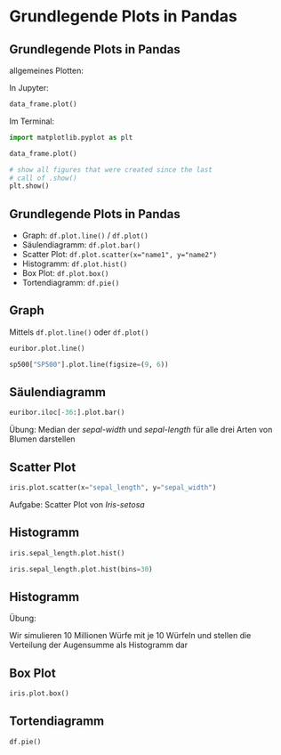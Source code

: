 # Grundlegende Plots in Pandas

## Grundlegende Plots in Pandas

allgemeines Plotten:

In Jupyter:

```py
data_frame.plot()
```

Im Terminal:

```py
import matplotlib.pyplot as plt

data_frame.plot()

# show all figures that were created since the last
# call of .show()
plt.show()
```

## Grundlegende Plots in Pandas

- Graph: `df.plot.line()` / `df.plot()`
- Säulendiagramm: `df.plot.bar()`
- Scatter Plot: `df.plot.scatter(x="name1", y="name2")`
- Histogramm: `df.plot.hist()`
- Box Plot: `df.plot.box()`
- Tortendiagramm: `df.pie()`

## Graph

Mittels `df.plot.line()` oder `df.plot()`

```py
euribor.plot.line()
```

```py
sp500["SP500"].plot.line(figsize=(9, 6))
```

## Säulendiagramm

```py
euribor.iloc[-36:].plot.bar()
```

Übung: Median der _sepal-width_ und _sepal-length_ für alle drei Arten von Blumen darstellen

## Scatter Plot

```py
iris.plot.scatter(x="sepal_length", y="sepal_width")
```

Aufgabe: Scatter Plot von _Iris-setosa_

## Histogramm

```py
iris.sepal_length.plot.hist()
```

```py
iris.sepal_length.plot.hist(bins=30)
```

## Histogramm

Übung:

Wir simulieren 10 Millionen Würfe mit je 10 Würfeln und stellen die Verteilung der Augensumme als Histogramm dar

## Box Plot

```py
iris.plot.box()
```

## Tortendiagramm

```py
df.pie()
```

